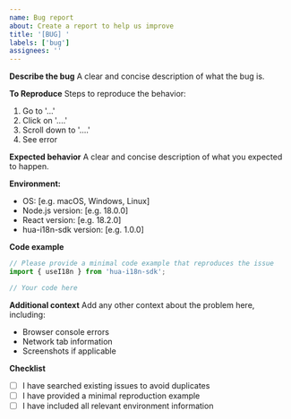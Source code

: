 ```yaml
---
name: Bug report
about: Create a report to help us improve
title: '[BUG] '
labels: ['bug']
assignees: ''
---
```


**Describe the bug**
A clear and concise description of what the bug is.

**To Reproduce**
Steps to reproduce the behavior:

1. Go to '...'
2. Click on '....'
3. Scroll down to '....'
4. See error

**Expected behavior**
A clear and concise description of what you expected to happen.

**Environment:**

- OS: [e.g. macOS, Windows, Linux]
- Node.js version: [e.g. 18.0.0]
- React version: [e.g. 18.2.0]
- hua-i18n-sdk version: [e.g. 1.0.0]

**Code example**

```typescript
// Please provide a minimal code example that reproduces the issue
import { useI18n } from 'hua-i18n-sdk';

// Your code here
```

**Additional context**
Add any other context about the problem here, including:

- Browser console errors
- Network tab information
- Screenshots if applicable

**Checklist**

- [ ] I have searched existing issues to avoid duplicates
- [ ] I have provided a minimal reproduction example
- [ ] I have included all relevant environment information